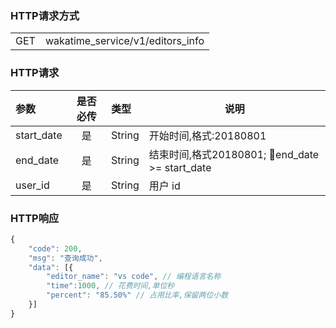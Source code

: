 <!-- ## 1. 获取某个时间段内编辑器耗时(wakatime_service/v1/editors_info/get) -->

### HTTP请求方式

<table>
    <tr>
        <td>GET </td>
        <td>wakatime_service/v1/editors_info</td>
    </tr>
</table>

### HTTP请求

| 参数       | 是否必传 | 类型   | 说明                                           |
| :--------- | :------: | :----- | ---------------------------------------------- |
| start_date | 是       | String | 开始时间,格式:20180801                         |
| end_date   | 是       | String | 结束时间,格式20180801; end_date >= start_date |
| user_id    | 是       | String | 用户 id                                        |

### HTTP响应

``` js
{
    "code": 200,
    "msg": "查询成功",
    "data": [{
        "editor_name": "vs code", // 编程语言名称
        "time":1000, // 花费时间,单位秒
        "percent": "85.50%" // 占用比率,保留两位小数
    }]
}
```
